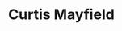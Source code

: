 ---
title: "Curtis Mayfield"
summary: "American singer, guitarist, songwriter and producer. Born: 3 June 1942 in Chicago, Illinois, USA. Died: 26 December 1999 in Roswell, Georgia, USA . Co-founder of R&B vocal group in the late 1950's. He left The Impressions in 1970 to embark on a solo career and co-founded the record label , alongside ."
image: "curtis-mayfield.jpg"
---